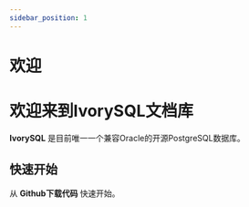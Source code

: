 ```yaml
---
sidebar_position: 1
---
```


# 欢迎

# 欢迎来到IvorySQL文档库

**IvorySQL** 是目前唯一一个兼容Oracle的开源PostgreSQL数据库。


## 快速开始

从 **Github下载代码** 快速开始。

